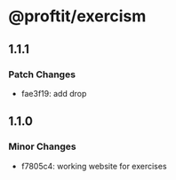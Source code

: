 # @proftit/exercism

## 1.1.1

### Patch Changes

- fae3f19: add drop

## 1.1.0

### Minor Changes

- f7805c4: working website for exercises
